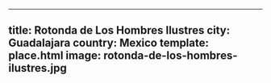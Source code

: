 ---
title: Rotonda de Los Hombres Ilustres
city: Guadalajara
country: Mexico
template: place.html
image: rotonda-de-los-hombres-ilustres.jpg
----
